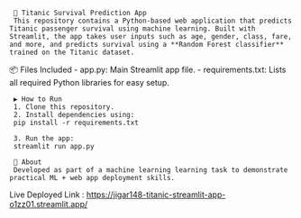      🚢 Titanic Survival Prediction App
     This repository contains a Python-based web application that predicts Titanic passenger survival using machine learning. Built with Streamlit, the app takes user inputs such as age, gender, class, fare, and more, and predicts survival using a **Random Forest classifier** trained on the Titanic dataset.

   📦 Files Included
     - app.py: Main Streamlit app file.
     - requirements.txt: Lists all required Python libraries for easy setup.

     ▶️ How to Run
     1. Clone this repository.
     2. Install dependencies using:
     pip install -r requirements.txt
   
     3. Run the app:
     streamlit run app.py

     📌 About
     Developed as part of a machine learning learning task to demonstrate practical ML + web app deployment skills.

Live Deployed Link : https://jigar148-titanic-streamlit-app-o1zz01.streamlit.app/
